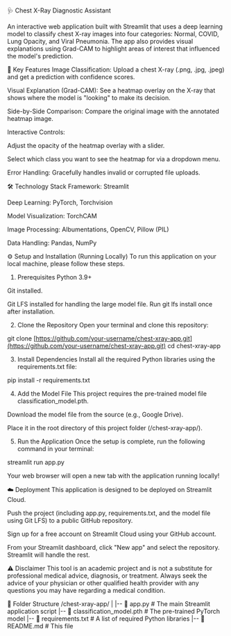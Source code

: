 🩺 Chest X-Ray Diagnostic Assistant


An interactive web application built with Streamlit that uses a deep learning model to classify chest X-ray images into four categories: Normal, COVID, Lung Opacity, and Viral Pneumonia. The app also provides visual explanations using Grad-CAM to highlight areas of interest that influenced the model's prediction.



🌟 Key Features
Image Classification: Upload a chest X-ray (.png, .jpg, .jpeg) and get a prediction with confidence scores.

Visual Explanation (Grad-CAM): See a heatmap overlay on the X-ray that shows where the model is "looking" to make its decision.

Side-by-Side Comparison: Compare the original image with the annotated heatmap image.

Interactive Controls:

Adjust the opacity of the heatmap overlay with a slider.

Select which class you want to see the heatmap for via a dropdown menu.

Error Handling: Gracefully handles invalid or corrupted file uploads.

🛠️ Technology Stack
Framework: Streamlit

Deep Learning: PyTorch, Torchvision

Model Visualization: TorchCAM

Image Processing: Albumentations, OpenCV, Pillow (PIL)

Data Handling: Pandas, NumPy

⚙️ Setup and Installation (Running Locally)
To run this application on your local machine, please follow these steps.

1. Prerequisites
Python 3.9+

Git installed.

Git LFS installed for handling the large model file. Run git lfs install once after installation.

2. Clone the Repository
Open your terminal and clone this repository:

git clone [https://github.com/your-username/chest-xray-app.git](https://github.com/your-username/chest-xray-app.git)
cd chest-xray-app

3. Install Dependencies
Install all the required Python libraries using the requirements.txt file:

pip install -r requirements.txt

4. Add the Model File
This project requires the pre-trained model file classification_model.pth.

Download the model file from the source (e.g., Google Drive).

Place it in the root directory of this project folder (/chest-xray-app/).

5. Run the Application
Once the setup is complete, run the following command in your terminal:

streamlit run app.py

Your web browser will open a new tab with the application running locally!

☁️ Deployment
This application is designed to be deployed on Streamlit Cloud.

Push the project (including app.py, requirements.txt, and the model file using Git LFS) to a public GitHub repository.

Sign up for a free account on Streamlit Cloud using your GitHub account.

From your Streamlit dashboard, click "New app" and select the repository. Streamlit will handle the rest.

⚠️ Disclaimer
This tool is an academic project and is not a substitute for professional medical advice, diagnosis, or treatment. Always seek the advice of your physician or other qualified health provider with any questions you may have regarding a medical condition.

📂 Folder Structure
/chest-xray-app/
|
|-- 📄 app.py                  # The main Streamlit application script
|-- 🧠 classification_model.pth    # The pre-trained PyTorch model
|-- 🛒 requirements.txt         # A list of required Python libraries
|-- 📄 README.md                 # This file

